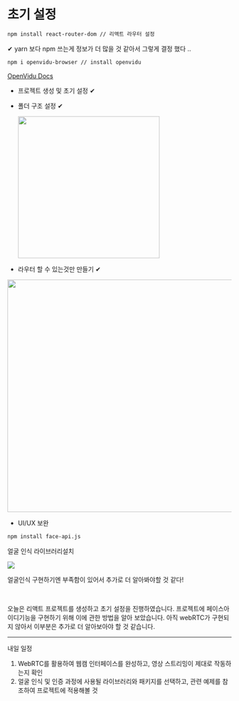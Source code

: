 # 초기 설정

```bash
npm install react-router-dom // 리액트 라우터 설정
```

✔ yarn 보다 npm 쓰는게 정보가 더 많을 것 같아서 그렇게 결정 했다 .. 

```bash
npm i openvidu-browser // install openvidu
```

[OpenVidu Docs](https://docs.openvidu.io/en/2.28.0/)

- 프로젝트 생성 및 초기 설정 ✔

- 폴더 구조 설정 ✔
  
  <img src="file:///C:/Users/SSAFY/AppData/Roaming/marktext/images/2023-07-19-14-31-13-Untitled.png" title="" alt="" width="318">

- 라우터 할 수 있는것만 만들기 ✔

<img src="file:///C:/Users/SSAFY/AppData/Roaming/marktext/images/2023-07-19-14-30-27-image.png" title="" alt="" width="521">

- UI/UX 보완



```bash
npm install face-api.js
```

얼굴 인식 라이브러리설치

![](C:\Users\SSAFY\AppData\Roaming\marktext\images\2023-07-19-17-32-49-image.png)

얼굴인식 구현하기엔 부족함이 있어서 추가로 더 알아봐야할 것 같다!

<br>

오늘은 리액트 프로젝트를 생성하고 초기 설정을 진행하였습니다. 프로젝트에 페이스아이디기능을 구현하기 위해 이에 관한 방법을 알아 보았습니다. 아직 webRTC가 구현되지 않아서 이부분은 추가로 더 알아보아야 할 것 같습니다.



---

내일 일정

1. WebRTC를 활용하여 웹캠 인터페이스를 완성하고, 영상 스트리밍이 제대로 작동하는지 확인
2. 얼굴 인식 및 인증 과정에 사용될 라이브러리와 패키지를 선택하고, 관련 예제를 참조하여 프로젝트에 적용해볼 것


